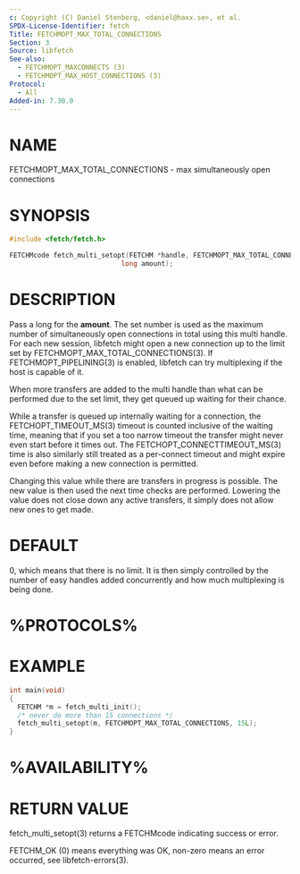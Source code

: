```yaml
---
c: Copyright (C) Daniel Stenberg, <daniel@haxx.se>, et al.
SPDX-License-Identifier: fetch
Title: FETCHMOPT_MAX_TOTAL_CONNECTIONS
Section: 3
Source: libfetch
See-also:
  - FETCHMOPT_MAXCONNECTS (3)
  - FETCHMOPT_MAX_HOST_CONNECTIONS (3)
Protocol:
  - All
Added-in: 7.30.0
---
```


# NAME

FETCHMOPT_MAX_TOTAL_CONNECTIONS - max simultaneously open connections

# SYNOPSIS

~~~c
#include <fetch/fetch.h>

FETCHMcode fetch_multi_setopt(FETCHM *handle, FETCHMOPT_MAX_TOTAL_CONNECTIONS,
                            long amount);
~~~

# DESCRIPTION

Pass a long for the **amount**. The set number is used as the maximum number
of simultaneously open connections in total using this multi handle. For each
new session, libfetch might open a new connection up to the limit set by
FETCHMOPT_MAX_TOTAL_CONNECTIONS(3). If FETCHMOPT_PIPELINING(3) is enabled,
libfetch can try multiplexing if the host is capable of it.

When more transfers are added to the multi handle than what can be performed
due to the set limit, they get queued up waiting for their chance.

While a transfer is queued up internally waiting for a connection, the
FETCHOPT_TIMEOUT_MS(3) timeout is counted inclusive of the waiting time,
meaning that if you set a too narrow timeout the transfer might never even
start before it times out. The FETCHOPT_CONNECTTIMEOUT_MS(3) time is also
similarly still treated as a per-connect timeout and might expire even before
making a new connection is permitted.

Changing this value while there are transfers in progress is possible. The new
value is then used the next time checks are performed. Lowering the value does
not close down any active transfers, it simply does not allow new ones to get
made.

# DEFAULT

0, which means that there is no limit. It is then simply controlled by the
number of easy handles added concurrently and how much multiplexing is being
done.

# %PROTOCOLS%

# EXAMPLE

~~~c
int main(void)
{
  FETCHM *m = fetch_multi_init();
  /* never do more than 15 connections */
  fetch_multi_setopt(m, FETCHMOPT_MAX_TOTAL_CONNECTIONS, 15L);
}
~~~

# %AVAILABILITY%

# RETURN VALUE

fetch_multi_setopt(3) returns a FETCHMcode indicating success or error.

FETCHM_OK (0) means everything was OK, non-zero means an error occurred, see
libfetch-errors(3).
